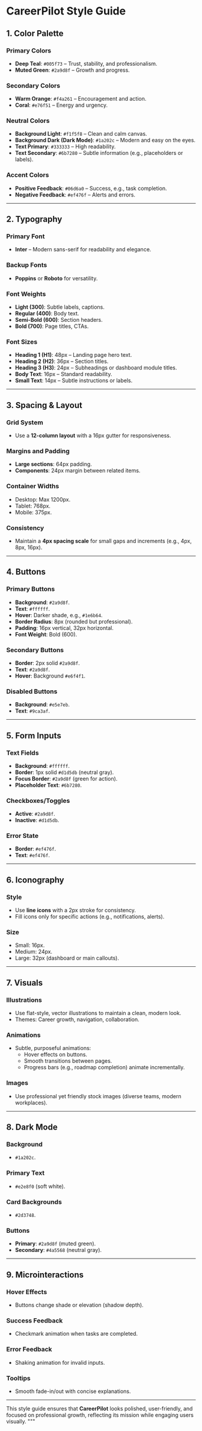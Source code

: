 # CareerPilot Style Guide

## 1. Color Palette

### Primary Colors

- **Deep Teal**: `#005f73` – Trust, stability, and professionalism.
- **Muted Green**: `#2a9d8f` – Growth and progress.

### Secondary Colors

- **Warm Orange**: `#f4a261` – Encouragement and action.
- **Coral**: `#e76f51` – Energy and urgency.

### Neutral Colors

- **Background Light**: `#f1f5f8` – Clean and calm canvas.
- **Background Dark (Dark Mode)**: `#1a202c` – Modern and easy on the eyes.
- **Text Primary**: `#333333` – High readability.
- **Text Secondary**: `#6b7280` – Subtle information (e.g., placeholders or labels).

### Accent Colors

- **Positive Feedback**: `#06d6a0` – Success, e.g., task completion.
- **Negative Feedback**: `#ef476f` – Alerts and errors.

---

## 2. Typography

### Primary Font

- **Inter** – Modern sans-serif for readability and elegance.

### Backup Fonts

- **Poppins** or **Roboto** for versatility.

### Font Weights

- **Light (300)**: Subtle labels, captions.
- **Regular (400)**: Body text.
- **Semi-Bold (600)**: Section headers.
- **Bold (700)**: Page titles, CTAs.

### Font Sizes

- **Heading 1 (H1)**: 48px – Landing page hero text.
- **Heading 2 (H2)**: 36px – Section titles.
- **Heading 3 (H3)**: 24px – Subheadings or dashboard module titles.
- **Body Text**: 16px – Standard readability.
- **Small Text**: 14px – Subtle instructions or labels.

---

## 3. Spacing & Layout

### Grid System

- Use a **12-column layout** with a 16px gutter for responsiveness.

### Margins and Padding

- **Large sections**: 64px padding.
- **Components**: 24px margin between related items.

### Container Widths

- Desktop: Max 1200px.
- Tablet: 768px.
- Mobile: 375px.

### Consistency

- Maintain a **4px spacing scale** for small gaps and increments (e.g., 4px, 8px, 16px).

---

## 4. Buttons

### Primary Buttons

- **Background**: `#2a9d8f`.
- **Text**: `#ffffff`.
- **Hover**: Darker shade, e.g., `#1e6b64`.
- **Border Radius**: 8px (rounded but professional).
- **Padding**: 16px vertical, 32px horizontal.
- **Font Weight**: Bold (600).

### Secondary Buttons

- **Border**: 2px solid `#2a9d8f`.
- **Text**: `#2a9d8f`.
- **Hover**: Background `#e6f4f1`.

### Disabled Buttons

- **Background**: `#e5e7eb`.
- **Text**: `#9ca3af`.

---

## 5. Form Inputs

### Text Fields

- **Background**: `#ffffff`.
- **Border**: 1px solid `#d1d5db` (neutral gray).
- **Focus Border**: `#2a9d8f` (green for action).
- **Placeholder Text**: `#6b7280`.

### Checkboxes/Toggles

- **Active**: `#2a9d8f`.
- **Inactive**: `#d1d5db`.

### Error State

- **Border**: `#ef476f`.
- **Text**: `#ef476f`.

---

## 6. Iconography

### Style

- Use **line icons** with a 2px stroke for consistency.
- Fill icons only for specific actions (e.g., notifications, alerts).

### Size

- Small: 16px.
- Medium: 24px.
- Large: 32px (dashboard or main callouts).

---

## 7. Visuals

### Illustrations

- Use flat-style, vector illustrations to maintain a clean, modern look.
- Themes: Career growth, navigation, collaboration.

### Animations

- Subtle, purposeful animations:
  - Hover effects on buttons.
  - Smooth transitions between pages.
  - Progress bars (e.g., roadmap completion) animate incrementally.

### Images

- Use professional yet friendly stock images (diverse teams, modern workplaces).

---

## 8. Dark Mode

### Background

- `#1a202c`.

### Primary Text

- `#e2e8f0` (soft white).

### Card Backgrounds

- `#2d3748`.

### Buttons

- **Primary**: `#2a9d8f` (muted green).
- **Secondary**: `#4a5568` (neutral gray).

---

## 9. Microinteractions

### Hover Effects

- Buttons change shade or elevation (shadow depth).

### Success Feedback

- Checkmark animation when tasks are completed.

### Error Feedback

- Shaking animation for invalid inputs.

### Tooltips

- Smooth fade-in/out with concise explanations.

---

This style guide ensures that **CareerPilot** looks polished, user-friendly, and focused on professional growth, reflecting its mission while engaging users visually.
"""
